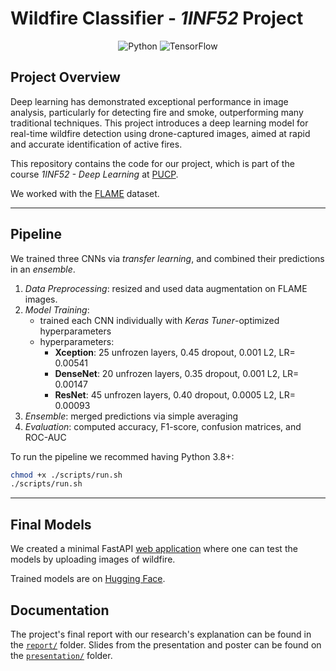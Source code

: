 # Wildfire Classifier - *1INF52* Project

<p align="center">
    <img src="https://img.shields.io/badge/Python-f9e2af?logo=python&logoColor=black" alt="Python" />
    <img src="https://img.shields.io/badge/TensorFlow-f2cdcd?logo=tensorflow&logoColor=black" alt="TensorFlow" />
</p>

## Project Overview

Deep learning has demonstrated exceptional performance in image analysis, particularly for detecting fire and smoke, outperforming many traditional techniques. This project introduces a deep learning model for real-time wildfire detection using drone-captured images, aimed at rapid and accurate identification of active fires.

This repository contains the code for our project, which is part of the course *1INF52 - Deep Learning* at [PUCP](https://www.pucp.edu.pe/).

We worked with the [FLAME](https://ieee-dataport.org/open-access/flame-dataset-aerial-imagery-pile-burn-detection-using-drones-uavs) dataset.

---

## Pipeline

We trained three CNNs via *transfer learning*, and combined their predictions in an *ensemble*.

1. *Data Preprocessing*: resized and used data augmentation on FLAME images.
2. *Model Training*: 
   - trained each CNN individually with *Keras Tuner*-optimized hyperparameters
   - hyperparameters:
     - **Xception**: $25$ unfrozen layers, $0.45$ dropout, $0.001$ L2, LR= $0.00541$  
     - **DenseNet**: $20$ unfrozen layers, $0.35$ dropout, $0.001$ L2, LR= $0.00147$
     - **ResNet**: $45$ unfrozen layers, $0.40$ dropout, $0.0005$ L2, LR= $0.00093$  
3. *Ensemble*: merged predictions via simple averaging
4. *Evaluation*: computed accuracy, F1-score, confusion matrices, and ROC-AUC

To run the pipeline we recommed having Python $3.8$+:
```bash
chmod +x ./scripts/run.sh
./scripts/run.sh
```

---

## Final Models

We created a minimal FastAPI [web application](https://github.com/superflash41/isaFIRE-demo-app) where one can test the models by uploading images of wildfire.

Trained models are on [Hugging Face](https://huggingface.co/superflash41/fire-chad-detector-v1.0).

## Documentation

The project's final report with our research's explanation can be found in the [`report/`](report/) folder. Slides from the presentation and poster can be found on the [`presentation/`](presentation/) folder. 

